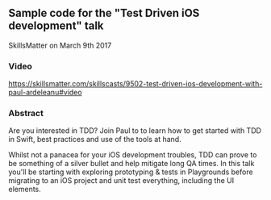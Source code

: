 ## Sample code for the "Test Driven iOS development" talk

SkillsMatter on March 9th 2017


### Video 
https://skillsmatter.com/skillscasts/9502-test-driven-ios-development-with-paul-ardeleanu#video


### Abstract
Are you interested in TDD? Join Paul to to learn how to get started with TDD in Swift, best practices and use of the tools at hand.

Whilst not a panacea for your iOS development troubles, TDD can prove to be something of a silver bullet and help mitigate long QA times. In this talk you'll be starting with exploring prototyping & tests in Playgrounds before migrating to an iOS project and unit test everything, including the UI elements.
